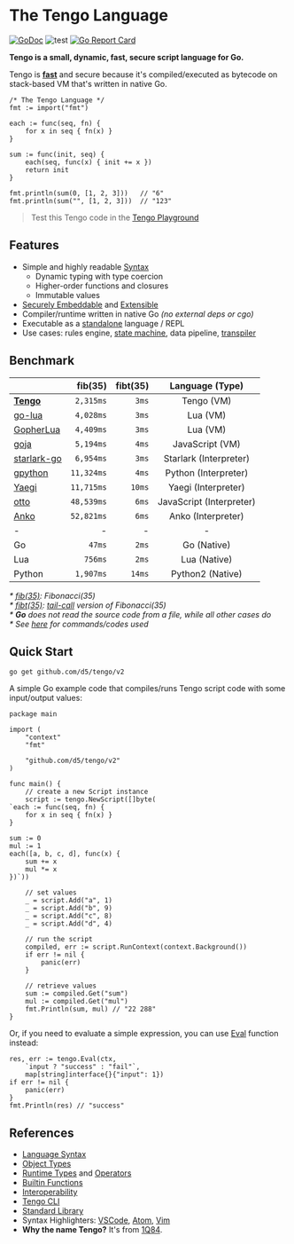 # The Tengo Language

[![GoDoc](https://godoc.org/github.com/d5/tengo/v2?status.svg)](https://godoc.org/github.com/d5/tengo/v2)
![test](https://github.com/d5/tengo/workflows/test/badge.svg)
[![Go Report Card](https://goreportcard.com/badge/github.com/d5/tengo)](https://goreportcard.com/report/github.com/d5/tengo)

**Tengo is a small, dynamic, fast, secure script language for Go.** 

Tengo is **[fast](#benchmark)** and secure because it's compiled/executed as
bytecode on stack-based VM that's written in native Go.

```golang
/* The Tengo Language */
fmt := import("fmt")

each := func(seq, fn) {
    for x in seq { fn(x) }
}

sum := func(init, seq) {
    each(seq, func(x) { init += x })
    return init
}

fmt.println(sum(0, [1, 2, 3]))   // "6"
fmt.println(sum("", [1, 2, 3]))  // "123"
```

> Test this Tengo code in the
> [Tengo Playground](https://tengolang.com/?s=0c8d5d0d88f2795a7093d7f35ae12c3afa17bea3)

## Features

- Simple and highly readable
  [Syntax](https://github.com/d5/tengo/blob/master/docs/tutorial.md)
  - Dynamic typing with type coercion
  - Higher-order functions and closures
  - Immutable values
- [Securely Embeddable](https://github.com/d5/tengo/blob/master/docs/interoperability.md)
  and [Extensible](https://github.com/d5/tengo/blob/master/docs/objects.md)
- Compiler/runtime written in native Go _(no external deps or cgo)_
- Executable as a
  [standalone](https://github.com/d5/tengo/blob/master/docs/tengo-cli.md)
  language / REPL
- Use cases: rules engine, [state machine](https://github.com/d5/go-fsm),
  data pipeline, [transpiler](https://github.com/d5/tengo2lua)

## Benchmark

| | fib(35) | fibt(35) |  Language (Type)  |
| :--- |    ---: |     ---: |  :---: |
| [**Tengo**](https://github.com/d5/tengo) | `2,315ms` | `3ms` | Tengo (VM) |
| [go-lua](https://github.com/Shopify/go-lua) | `4,028ms` | `3ms` | Lua (VM) |
| [GopherLua](https://github.com/yuin/gopher-lua) | `4,409ms` | `3ms` | Lua (VM) |
| [goja](https://github.com/dop251/goja) | `5,194ms` | `4ms` | JavaScript (VM) |
| [starlark-go](https://github.com/google/starlark-go) | `6,954ms` | `3ms` | Starlark (Interpreter) |
| [gpython](https://github.com/go-python/gpython) | `11,324ms` | `4ms` | Python (Interpreter) |
| [Yaegi](https://github.com/containous/yaegi) | `11,715ms` | `10ms` | Yaegi (Interpreter) |
| [otto](https://github.com/robertkrimen/otto) | `48,539ms` | `6ms` | JavaScript (Interpreter) |
| [Anko](https://github.com/mattn/anko) | `52,821ms` | `6ms` | Anko (Interpreter) |
| - | - | - | - |
| Go | `47ms` | `2ms` | Go (Native) |
| Lua | `756ms` | `2ms` | Lua (Native) |
| Python | `1,907ms` | `14ms` | Python2 (Native) |

_* [fib(35)](https://github.com/d5/tengobench/blob/master/code/fib.tengo):
Fibonacci(35)_  
_* [fibt(35)](https://github.com/d5/tengobench/blob/master/code/fibtc.tengo):
[tail-call](https://en.wikipedia.org/wiki/Tail_call) version of Fibonacci(35)_  
_* **Go** does not read the source code from a file, while all other cases do_  
_* See [here](https://github.com/d5/tengobench) for commands/codes used_

## Quick Start

```
go get github.com/d5/tengo/v2
```

A simple Go example code that compiles/runs Tengo script code with some input/output values:

```golang
package main

import (
	"context"
	"fmt"

	"github.com/d5/tengo/v2"
)

func main() {
	// create a new Script instance
	script := tengo.NewScript([]byte(
`each := func(seq, fn) {
    for x in seq { fn(x) }
}

sum := 0
mul := 1
each([a, b, c, d], func(x) {
    sum += x
    mul *= x
})`))

	// set values
	_ = script.Add("a", 1)
	_ = script.Add("b", 9)
	_ = script.Add("c", 8)
	_ = script.Add("d", 4)

	// run the script
	compiled, err := script.RunContext(context.Background())
	if err != nil {
		panic(err)
	}

	// retrieve values
	sum := compiled.Get("sum")
	mul := compiled.Get("mul")
	fmt.Println(sum, mul) // "22 288"
}
```

Or, if you need to evaluate a simple expression, you can use [Eval](https://pkg.go.dev/github.com/d5/tengo/v2#Eval) function instead:


```golang
res, err := tengo.Eval(ctx,
	`input ? "success" : "fail"`,
	map[string]interface{}{"input": 1})
if err != nil {
	panic(err)
}
fmt.Println(res) // "success"
```

## References

- [Language Syntax](https://github.com/d5/tengo/blob/master/docs/tutorial.md)
- [Object Types](https://github.com/d5/tengo/blob/master/docs/objects.md)
- [Runtime Types](https://github.com/d5/tengo/blob/master/docs/runtime-types.md)
  and [Operators](https://github.com/d5/tengo/blob/master/docs/operators.md)
- [Builtin Functions](https://github.com/d5/tengo/blob/master/docs/builtins.md)
- [Interoperability](https://github.com/d5/tengo/blob/master/docs/interoperability.md)
- [Tengo CLI](https://github.com/d5/tengo/blob/master/docs/tengo-cli.md)
- [Standard Library](https://github.com/d5/tengo/blob/master/docs/stdlib.md)
- Syntax Highlighters: [VSCode](https://github.com/lissein/vscode-tengo), [Atom](https://github.com/d5/tengo-atom), [Vim](https://github.com/geseq/tengo-vim)
- **Why the name Tengo?** It's from [1Q84](https://en.wikipedia.org/wiki/1Q84).


